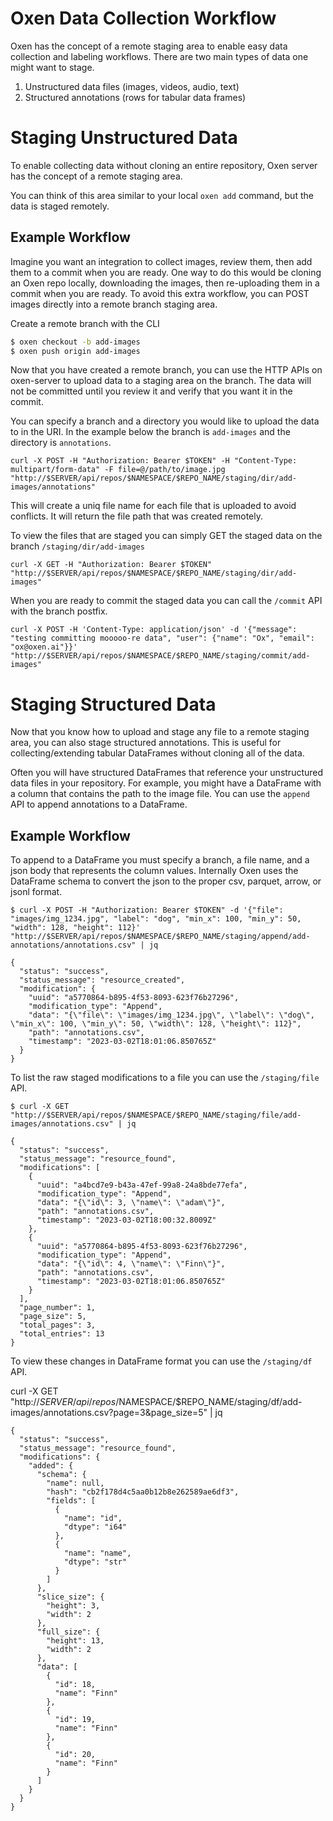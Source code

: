 # Oxen Data Collection Workflow

Oxen has the concept of a remote staging area to enable easy data collection and labeling workflows. There are two main types of data one might want to stage.

1) Unstructured data files (images, videos, audio, text)
2) Structured annotations (rows for tabular data frames)

# Staging Unstructured Data

To enable collecting data without cloning an entire repository, Oxen server has the concept of a remote staging area.

You can think of this area similar to your local `oxen add` command, but the data is staged remotely.

## Example Workflow

Imagine you want an integration to collect images, review them, then add them to a commit when you are ready. One way to do this would be cloning an Oxen repo locally, downloading the images, then re-uploading them in a commit when you are ready. To avoid this extra workflow, you can POST images directly into a remote branch staging area.

Create a remote branch with the CLI

```bash 
$ oxen checkout -b add-images
$ oxen push origin add-images
```

Now that you have created a remote branch, you can use the HTTP APIs on oxen-server to upload data to a staging area on the branch. The data will not be committed until you review it and verify that you want it in the commit.

You can specify a branch and a directory you would like to upload the data to in the URI. In the example below the branch is `add-images` and the directory is `annotations`.

```
curl -X POST -H "Authorization: Bearer $TOKEN" -H "Content-Type: multipart/form-data" -F file=@/path/to/image.jpg "http://$SERVER/api/repos/$NAMESPACE/$REPO_NAME/staging/dir/add-images/annotations"
```

This will create a uniq file name for each file that is uploaded to avoid conflicts. It will return the file path that was created remotely.

To view the files that are staged you can simply GET the staged data on the branch `/staging/dir/add-images`

```
curl -X GET -H "Authorization: Bearer $TOKEN" "http://$SERVER/api/repos/$NAMESPACE/$REPO_NAME/staging/dir/add-images"
```

When you are ready to commit the staged data you can call the `/commit` API with the branch postfix.

```
curl -X POST -H 'Content-Type: application/json' -d '{"message": "testing committing mooooo-re data", "user": {"name": "Ox", "email": "ox@oxen.ai"}}' "http://$SERVER/api/repos/$NAMESPACE/$REPO_NAME/staging/commit/add-images"
```

# Staging Structured Data

Now that you know how to upload and stage any file to a remote staging area, you can also stage structured annotations. This is useful for collecting/extending tabular DataFrames without cloning all of the data.

Often you will have structured DataFrames that reference your unstructured data files in your repository. For example, you might have a DataFrame with a column that contains the path to the image file. You can use the `append` API to append annotations to a DataFrame.

## Example Workflow

To append to a DataFrame you must specify a branch, a file name, and a json body that represents the column values. Internally Oxen uses the DataFrame schema to convert the json to the proper csv, parquet, arrow, or jsonl format.

```
$ curl -X POST -H "Authorization: Bearer $TOKEN" -d '{"file": "images/img_1234.jpg", "label": "dog", "min_x": 100, "min_y": 50, "width": 128, "height": 112}' "http://$SERVER/api/repos/$NAMESPACE/$REPO_NAME/staging/append/add-annotations/annotations.csv" | jq

{
  "status": "success",
  "status_message": "resource_created",
  "modification": {
    "uuid": "a5770864-b895-4f53-8093-623f76b27296",
    "modification_type": "Append",
    "data": "{\"file\": \"images/img_1234.jpg\", \"label\": \"dog\", \"min_x\": 100, \"min_y\": 50, \"width\": 128, \"height\": 112}",
    "path": "annotations.csv",
    "timestamp": "2023-03-02T18:01:06.850765Z"
  }
}
```

To list the raw staged modifications to a file you can use the `/staging/file` API.

```
$ curl -X GET "http://$SERVER/api/repos/$NAMESPACE/$REPO_NAME/staging/file/add-images/annotations.csv" | jq

{
  "status": "success",
  "status_message": "resource_found",
  "modifications": [
    {
      "uuid": "a4bcd7e9-b43a-47ef-99a8-24a8bde77efa",
      "modification_type": "Append",
      "data": "{\"id\": 3, \"name\": \"adam\"}",
      "path": "annotations.csv",
      "timestamp": "2023-03-02T18:00:32.8009Z"
    },
    {
      "uuid": "a5770864-b895-4f53-8093-623f76b27296",
      "modification_type": "Append",
      "data": "{\"id\": 4, \"name\": \"Finn\"}",
      "path": "annotations.csv",
      "timestamp": "2023-03-02T18:01:06.850765Z"
    }
  ],
  "page_number": 1,
  "page_size": 5,
  "total_pages": 3,
  "total_entries": 13
}
```

To view these changes in DataFrame format you can use the `/staging/df` API.

curl -X GET "http://$SERVER/api/repos/$NAMESPACE/$REPO_NAME/staging/df/add-images/annotations.csv?page=3&page_size=5" | jq

```
{
  "status": "success",
  "status_message": "resource_found",
  "modifications": {
    "added": {
      "schema": {
        "name": null,
        "hash": "cb2f178d4c5aa0b12b8e262589ae6df3",
        "fields": [
          {
            "name": "id",
            "dtype": "i64"
          },
          {
            "name": "name",
            "dtype": "str"
          }
        ]
      },
      "slice_size": {
        "height": 3,
        "width": 2
      },
      "full_size": {
        "height": 13,
        "width": 2
      },
      "data": [
        {
          "id": 18,
          "name": "Finn"
        },
        {
          "id": 19,
          "name": "Finn"
        },
        {
          "id": 20,
          "name": "Finn"
        }
      ]
    }
  }
}
```